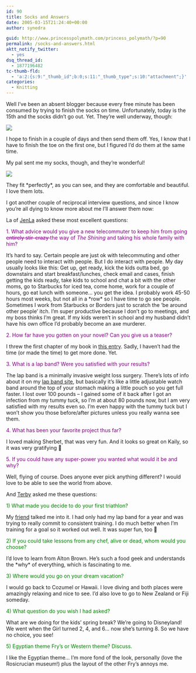 ```yaml
---
id: 90
title: Socks and Answers
date: 2005-03-15T21:24:40+00:00
author: synedra

guid: http://www.princesspolymath.com/princess_polymath/?p=90
permalink: /socks-and-answers.html
aktt_notify_twitter:
  - yes
dsq_thread_id:
  - 1877196482
tc-thumb-fld:
  - 'a:2:{s:9:"_thumb_id";b:0;s:11:"_thumb_type";s:10:"attachment";}'
categories:
  - Knitting
---
```

Well I&#8217;ve been an absent blogger because every free minute has been consumed by trying to finish the socks on time. Unfortunately, today is the 15th and the socks didn&#8217;t go out. Yet. They&#8217;re well underway, though:
  
![](http://www.perlgoddess.com/blog/images/stripesocks.jpg)
  
I hope to finish in a couple of days and then send them off. Yes, I know that I have to finish the toe on the first one, but I figured I&#8217;d do them at the same time.
  
My pal sent me my socks, though, and they&#8217;re wonderful!
  
![](http://www.perlgoddess.com/blog/images/palsocks.jpg)
  
They fit \*perfectly\*, as you can see, and they are comfortable and beautiful. I love them lots.
  
I got another couple of reciprocal interview questions, and since I know you&#8217;re all dying to know more about me I&#8217;ll answer them now:
  
La of [JenLa](http://knottygirls.com/jenlablog/index.php) asked these most excellent questions:
  
<font color="purple">1. What advice would you give a new telecommuter to keep him from going <del>entirely stir-crazy </del>the way of <em>The Shining </em>and taking his whole family with him?</font>
  
It&#8217;s hard to say. Certain people are just ok with telecommuting and other people need to interact with people. But I do interact with people. My day usually looks like this: Get up, get ready, kick the kids outta bed, go downstairs and start breakfast/lunches, check email and cases, finish getting the kids ready, take kids to school and chat a bit with the other moms, go to Starbucks for iced tea, come home, work for a couple of hours, go eat lunch with someone&#8230; you get the idea. I probably work 45-50 hours most weeks, but not all in a \*row\* so I have time to go see people. Sometimes I work from Starbucks or Borders just to scratch the &#8216;be around other people&#8217; itch. I&#8217;m super productive because I don&#8217;t go to meetings, and my boss thinks I&#8217;m great. If my kids weren&#8217;t in school and my husband didn&#8217;t have his own office I&#8217;d probably become an axe murderer.
  
<font color= purple >2. How far have you gotten on your novel? Can you give us a teaser?</font>
  
I threw the first chapter of my book in [this entry](http://www.perlgoddess.com/blog/archives/2005/01/books.html). Sadly, I haven&#8217;t had the time (or made the time) to get more done. Yet.
  
<font color= purple >3. What is a lap band? Were you satisfied with your results?</font>
  
The lap band is a minimally invasive weight loss surgery. There&#8217;s lots of info about it on my [lap band site](http://www.rawbw.com/~kirsten/), but basically it&#8217;s like a little adjustable watch band around the top of your stomach making a little pouch so you get full faster. I lost over 100 pounds &#8211; I gained some of it back after I got an infection from my tummy tuck, so I&#8217;m at about 80 pounds now, but I am very satisfied with my results even so. I&#8217;m even happy with the tummy tuck but I won&#8217;t show you those before/after pictures unless you really wanna see them.
  
<font color= purple >4. What has been your favorite project thus far?</font>
  
I loved making Sherbet, that was very fun. And it looks so great on Kaily, so it was very gratifying 🙂
  
<font color= purple >5. If you could have any super-power you wanted what would it be and why?</font>
  
Well, flying of course. Does anyone ever pick anything different? I would love to be able to see the world from above.
  
And [Terby](http://www.terbyknits.blogspot.com/) asked me these questions:
  
<font color="green">1) What made you decide to do your first triathlon?</font>
  
My [friend](http://www.bumblebeefitness.com) talked me into it. I had only had my lap band for a year and was trying to really commit to consistent training. I do much better when I&#8217;m training for a goal so it worked out well. It was super fun, too 🙂
  
<font color="green">2) If you could take lessons from any chef, alive or dead, whom would you choose?</font>
  
I&#8217;d love to learn from Alton Brown. He&#8217;s such a food geek and understands the \*why\* of everything, which is fascinating to me.
  
<font color="green">3) Where would you go on your dream vacation?</font>
  
I would go back to Cozumel or Hawaii. I love diving and both places were amazingly relaxing and nice to see. I&#8217;d also love to go to New Zealand or Fiji someday.
  
<font color="green">4) What question do you wish I had asked?</font>
  
What are we doing for the kids&#8217; spring break? We&#8217;re going to Disneyland! We went when the Girl turned 2, 4, and 6&#8230; now she&#8217;s turning 8. So we have no choice, you see!
  
<font color="green">5) Egyptian theme Fry&#8217;s or Western theme? Discuss.</font>
  
I like the Egyptian theme&#8230; I&#8217;m more fond of the look, personally (love the Rosicrucian museum!) plus the layout of the other Fry&#8217;s annoys me.